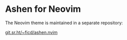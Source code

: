 # Ashen for Neovim

The Neovim theme is maintained in a separate repository:

[git.sr.ht/~ficd/ashen.nvim](https://git.sr.ht/~ficd/ashen.nvim)
